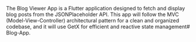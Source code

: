 The Blog Viewer App is a Flutter application designed to fetch and display 
blog posts from the JSONPlaceholder API. This app will follow the MVC 
(Model-View-Controller) architectural pattern for a clean and organized 
codebase, and it will use GetX for efficient and reactive state 
management# Blog-App.
